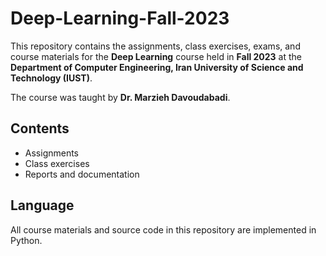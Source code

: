 # Deep-Learning-Fall-2023

This repository contains the assignments, class exercises, exams, and course materials for the **Deep Learning** course held in **Fall 2023** at the **Department of Computer Engineering, Iran University of Science and Technology (IUST)**.

The course was taught by **Dr. Marzieh Davoudabadi**.

## Contents
- Assignments
- Class exercises
- Reports and documentation

## Language
All course materials and source code in this repository are implemented in Python.